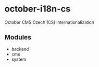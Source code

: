 # october-i18n-cs
October CMS Czech (CS) internationalization

## Modules

- backend
- cms
- system
